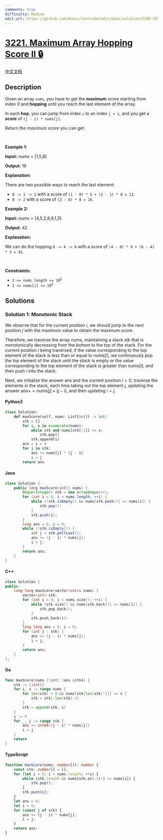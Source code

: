 ```yaml
---
comments: true
difficulty: Medium
edit_url: https://github.com/doocs/leetcode/edit/main/solution/3200-3299/3221.Maximum%20Array%20Hopping%20Score%20II/README_EN.md
---
```


<!-- problem:start -->

# [3221. Maximum Array Hopping Score II 🔒](https://leetcode.com/problems/maximum-array-hopping-score-ii)

[中文文档](/solution/3200-3299/3221.Maximum%20Array%20Hopping%20Score%20II/README.md)

## Description

<!-- description:start -->

<p>Given an array <code>nums</code>, you have to get the <strong>maximum</strong> score starting from index 0 and <strong>hopping</strong> until you reach the last element of the array.</p>

<p>In each <strong>hop</strong>, you can jump from index <code>i</code> to an index <code>j &gt; i</code>, and you get a <strong>score</strong> of <code>(j - i) * nums[j]</code>.</p>

<p>Return the <em>maximum score</em> you can get.</p>

<p>&nbsp;</p>
<p><strong class="example">Example 1:</strong></p>

<div class="example-block">
<p><strong>Input:</strong> <span class="example-io">nums = [1,5,8]</span></p>

<p><strong>Output:</strong> <span class="example-io">16</span></p>

<p><strong>Explanation:</strong></p>

<p>There are two possible ways to reach the last element:</p>

<ul>
	<li><code>0 -&gt; 1 -&gt; 2</code> with a score of <code>(1 - 0) * 5 + (2 - 1) * 8 = 13</code>.</li>
	<li><code>0 -&gt; 2</code> with a score of <code>(2 - 0) * 8 = 16</code>.</li>
</ul>
</div>

<p><strong class="example">Example 2:</strong></p>

<div class="example-block">
<p><strong>Input:</strong> <span class="example-io">nums = [4,5,2,8,9,1,3]</span></p>

<p><strong>Output:</strong> <span class="example-io">42</span></p>

<p><strong>Explanation:</strong></p>

<p>We can do the hopping <code>0 -&gt; 4 -&gt; 6</code> with a score of&nbsp;<code>(4 - 0) * 9 + (6 - 4) * 3 = 42</code>.</p>
</div>

<p>&nbsp;</p>
<p><strong>Constraints:</strong></p>

<ul>
	<li><code>2 &lt;= nums.length &lt;= 10<sup>5</sup></code></li>
	<li><code>1 &lt;= nums[i] &lt;= 10<sup>5</sup></code></li>
</ul>

<!-- description:end -->

## Solutions

<!-- solution:start -->

### Solution 1: Monotonic Stack

We observe that for the current position $i$, we should jump to the next position $j$ with the maximum value to obtain the maximum score.

Therefore, we traverse the array $\text{nums}$, maintaining a stack $\text{stk}$ that is monotonically decreasing from the bottom to the top of the stack. For the current position $i$ being traversed, if the value corresponding to the top element of the stack is less than or equal to $\text{nums}[i]$, we continuously pop the top element of the stack until the stack is empty or the value corresponding to the top element of the stack is greater than $\text{nums}[i]$, and then push $i$ into the stack.

Next, we initialize the answer $\text{ans}$ and the current position $i = 0$, traverse the elements in the stack, each time taking out the top element $j$, updating the answer $\text{ans} += \text{nums}[j] \times (j - i)$, and then updating $i = j$.

<!-- tabs:start -->

#### Python3

```python
class Solution:
    def maxScore(self, nums: List[int]) -> int:
        stk = []
        for i, x in enumerate(nums):
            while stk and nums[stk[-1]] <= x:
                stk.pop()
            stk.append(i)
        ans = i = 0
        for j in stk:
            ans += nums[j] * (j - i)
            i = j
        return ans
```

#### Java

```java
class Solution {
    public long maxScore(int[] nums) {
        Deque<Integer> stk = new ArrayDeque<>();
        for (int i = 0; i < nums.length; ++i) {
            while (!stk.isEmpty() && nums[stk.peek()] <= nums[i]) {
                stk.pop();
            }
            stk.push(i);
        }
        long ans = 0, i = 0;
        while (!stk.isEmpty()) {
            int j = stk.pollLast();
            ans += (j - i) * nums[j];
            i = j;
        }
        return ans;
    }
}
```

#### C++

```cpp
class Solution {
public:
    long long maxScore(vector<int>& nums) {
        vector<int> stk;
        for (int i = 0; i < nums.size(); ++i) {
            while (stk.size() && nums[stk.back()] <= nums[i]) {
                stk.pop_back();
            }
            stk.push_back(i);
        }
        long long ans = 0, i = 0;
        for (int j : stk) {
            ans += (j - i) * nums[j];
            i = j;
        }
        return ans;
    }
};
```

#### Go

```go
func maxScore(nums []int) (ans int64) {
	stk := []int{}
	for i, x := range nums {
		for len(stk) > 0 && nums[stk[len(stk)-1]] <= x {
			stk = stk[:len(stk)-1]
		}
		stk = append(stk, i)
	}
	i := 0
	for _, j := range stk {
		ans += int64((j - i) * nums[j])
		i = j
	}
	return
}
```

#### TypeScript

```ts
function maxScore(nums: number[]): number {
    const stk: number[] = [];
    for (let i = 0; i < nums.length; ++i) {
        while (stk.length && nums[stk.at(-1)!] <= nums[i]) {
            stk.pop();
        }
        stk.push(i);
    }
    let ans = 0;
    let i = 0;
    for (const j of stk) {
        ans += (j - i) * nums[j];
        i = j;
    }
    return ans;
}
```

<!-- tabs:end -->

<!-- solution:end -->

<!-- problem:end -->
